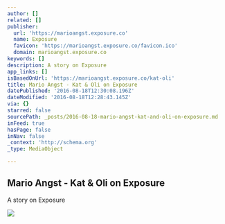 ```yaml
---
author: []
related: []
publisher:
  url: 'https://marioangst.exposure.co'
  name: Exposure
  favicon: 'https://marioangst.exposure.co/favicon.ico'
  domain: marioangst.exposure.co
keywords: []
description: A story on Exposure
app_links: []
isBasedOnUrl: 'https://marioangst.exposure.co/kat-oli'
title: Mario Angst - Kat & Oli on Exposure
datePublished: '2016-08-18T12:30:08.196Z'
dateModified: '2016-08-18T12:28:43.145Z'
via: {}
starred: false
sourcePath: _posts/2016-08-18-mario-angst-kat-and-oli-on-exposure.md
inFeed: true
hasPage: false
inNav: false
_context: 'http://schema.org'
_type: MediaObject

---
```

<article style=""><h1>Mario Angst - Kat &amp; Oli on Exposure</h1><p>A story on Exposure</p><img src="https://exposure.imgix.net/production/posts/188475/cover-photo/cover-1469532056.jpg?fit=crop&amp;w=1200&amp;h=630&amp;q=58&amp;fm=pjpg&amp;auto=format&amp;crop=faces" /></article>